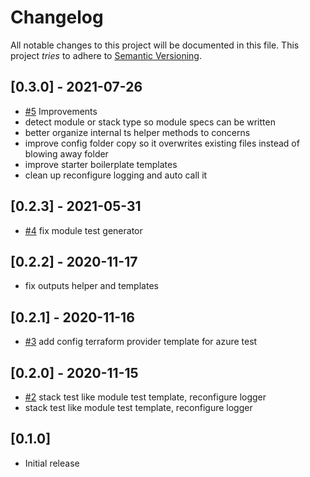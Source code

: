 # Changelog

All notable changes to this project will be documented in this file.
This project *tries* to adhere to [Semantic Versioning](http://semver.org/).

## [0.3.0] - 2021-07-26
- [#5](https://github.com/boltops-tools/rspec-terraspace/pull/5) Improvements
- detect module or stack type so module specs can be written
- better organize internal ts helper methods to concerns
- improve config folder copy so it overwrites existing files instead of blowing away folder
- improve starter boilerplate templates
- clean up reconfigure logging and auto call it

## [0.2.3] - 2021-05-31
- [#4](https://github.com/boltops-tools/rspec-terraspace/pull/4) fix module test generator

## [0.2.2] - 2020-11-17
- fix outputs helper and templates

## [0.2.1] - 2020-11-16
- [#3](https://github.com/boltops-tools/rspec-terraspace/pull/3) add config terraform provider template for azure test

## [0.2.0] - 2020-11-15
- [#2](https://github.com/boltops-tools/rspec-terraspace/pull/2) stack test like module test template, reconfigure logger
- stack test like module test template, reconfigure logger

## [0.1.0]
- Initial release
